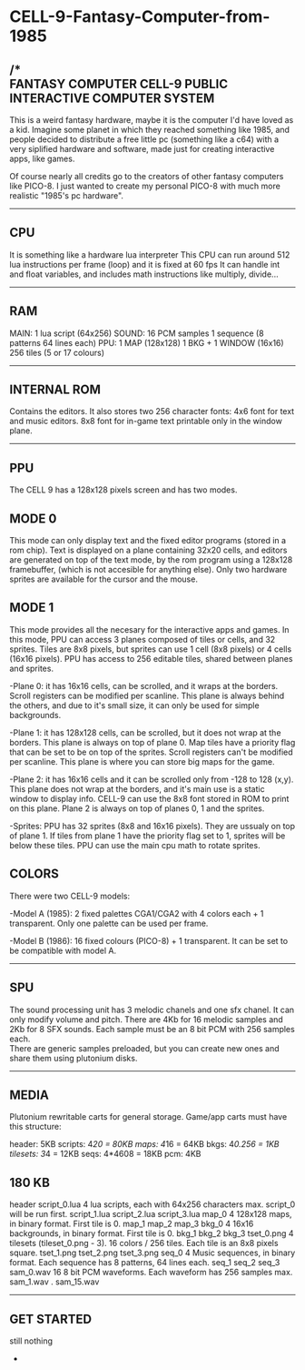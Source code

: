 # CELL-9-Fantasy-Computer-from-1985
/*   
FANTASY COMPUTER CELL-9 
PUBLIC INTERACTIVE COMPUTER SYSTEM
----------------------------------

This is a weird fantasy hardware, maybe it is the computer I'd have loved as a kid.
Imagine some planet in which they reached something like 1985, and people decided to 
distribute a free little pc (something like a c64) with a very siplified hardware and 
software, made just for creating interactive apps, like games.

Of course nearly all credits go to the creators of other fantasy computers like PICO-8.
I just wanted to create my personal PICO-8 with much more realistic "1985's pc hardware".

-------
  CPU
-------  
It is something like a hardware lua interpreter
This CPU can run around 512 lua instructions per frame (loop) and it is fixed at 60 fps
It can handle int and float variables, and includes math instructions like multiply, divide...
	
-------
  RAM
-------
MAIN:	1 lua script (64x256)
SOUND:	16 PCM samples
		1 sequence (8 patterns 64 lines each)
PPU:	1 MAP (128x128)
		1 BKG + 1 WINDOW (16x16)
		256 tiles (5 or 17 colours)
	
----------------
  INTERNAL ROM
----------------
Contains the editors.
It also stores two 256 character fonts: 
	4x6 font for text and music editors.
	8x8 font for in-game text printable only in the window plane.

	
-------
  PPU
-------
The CELL 9 has a 128x128 pixels screen and has two modes.

MODE 0
------
This mode can only display text and the fixed editor programs (stored in a rom chip).
Text is displayed on a plane containing 32x20 cells, and editors are generated on top of the 
text mode, by the rom program using a 128x128 framebuffer, (which is not accesible for anything 
else). Only two hardware sprites are available for the cursor and the mouse.

MODE 1
------
This mode provides all the necesary for the interactive apps and games.
In this mode, PPU can access 3 planes composed of tiles or cells, and 32 sprites.
Tiles are 8x8 pixels, but sprites can use 1 cell (8x8 pixels) or 4 cells (16x16 pixels).
PPU has access to 256 editable tiles, shared between planes and sprites.
	
-Plane 0: it has 16x16 cells, can be scrolled, and it wraps at the borders.
Scroll registers can be modified per scanline. This plane is always behind the others, and
due to it's small size, it can only be used for simple backgrounds.

-Plane 1: it has 128x128 cells, can be scrolled, but it does not wrap at the borders.
This plane is always on top of plane 0. Map tiles have a priority flag that can be set to be 
on top of the sprites. Scroll registers can't be modified per scanline. This plane is where 
you can store big maps for the game. 

-Plane 2: it has 16x16 cells and it can be scrolled only from -128 to 128 (x,y). This plane does not 
wrap at the borders, and it's main use is a static window to display info. CELL-9 can use the 8x8 font 
stored in ROM to print on this plane.
Plane 2 is always on top of planes 0, 1 and the sprites.

-Sprites: PPU has 32 sprites (8x8 and 16x16 pixels). They are ussualy on top of plane 1. If tiles 
from plane 1 have the priority flag set to 1, sprites will be below these tiles.
PPU can use the main cpu math to rotate sprites.

COLORS
------
There were two CELL-9 models:

-Model A (1985): 2 fixed palettes CGA1/CGA2 with 4 colors each + 1 transparent.
Only one palette can be used per frame.

-Model B (1986): 16 fixed colours (PICO-8) + 1 transparent. It can be set to be compatible with model A.

-------
  SPU
-------
The sound processing unit has 3 melodic chanels and one sfx chanel. It can only modify volume and pitch.
There are 4Kb for 16 melodic samples and 2Kb for 8 SFX sounds. 
Each sample must be an 8 bit PCM with 256 samples each.  
There are generic samples preloaded, but you can create new ones and share them using plutonium disks.


------------
  MEDIA
------------
Plutonium rewritable carts for general storage.
Game/app carts must have this structure:

header: 5KB
scripts: 4*20 = 80KB
maps: 4*16 = 64KB
bkgs: 4*0.256 = 1KB
tilesets: 3*4 = 12KB
seqs: 4*4608 = 18KB
pcm: 4KB

180 KB
-------------------
header
script_0.lua	4 lua scripts, each with 64x256 characters max. script_0 will be run first.
script_1.lua
script_2.lua
script_3.lua
map_0			4 128x128 maps, in binary format. First tile is 0.
map_1
map_2
map_3
bkg_0			4 16x16 backgrounds, in binary format. First tile is 0.
bkg_1
bkg_2
bkg_3
tset_0.png		4 tilesets (tileset_0.png - 3). 16 colors / 256 tiles. Each tile is an 8x8 pixels square.
tset_1.png
tset_2.png
tset_3.png
seq_0			4 Music sequences, in binary format. Each sequence has 8 patterns, 64 lines each.
seq_1
seq_2
seq_3
sam_0.wav		16 8 bit PCM waveforms. Each waveform has 256 samples max.
sam_1.wav
.
sam_15.wav


--------------
  GET STARTED
--------------

still nothing

*
